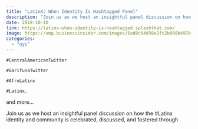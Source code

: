 ```yaml
---
title: "LatinX: When Identity Is Hashtagged Panel"
description: "Join us as we host an insightful panel discussion on how the #Latinx identity and community is celebrated, discussed, and fostered through Twitter during #HispanicHeritageMonth."
date: 2018-10-10
link: https://latinx-when-identity-is-hashtagged.splashthat.com/
image: https://amp.businessinsider.com/images/5ad8c04d38e2fc2b008b497b-2732-1366.jpg
categories:
  - "nyc"
---
```


`#CentralAmericanTwitter`

`#GarifunaTwitter`

`#AfroLatinx`

`#Latinx.`

and more...

Join us as we host an insightful panel discussion on how the #Latinx identity and community is celebrated, discussed, and fostered through
